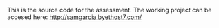 This is the source code for the assessment. 
The working project can be accesed here: http://samgarcia.byethost7.com/
